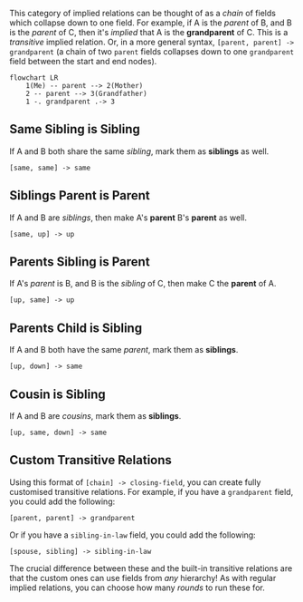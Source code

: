 This category of implied relations can be thought of as a _chain_ of fields which collapse down to one field. For example, if A is the _parent_ of B, and B is the _parent_ of C, then it's _implied_ that A is the **grandparent** of C. This is a _transitive_ implied relation. Or, in a more general syntax, `[parent, parent] -> grandparent` (a chain of two `parent` fields collapses down to one `grandparent` field between the start and end nodes).

```mermaid
flowchart LR
	1(Me) -- parent --> 2(Mother)
	2 -- parent --> 3(Grandfather)
	1 -. grandparent .-> 3
```

## Same Sibling is Sibling

If A and B both share the same _sibling_, mark them as **siblings** as well.

`[same, same] -> same`

## Siblings Parent is Parent

If A and B are _siblings_, then make A's **parent** B's **parent** as well.

`[same, up] -> up`

## Parents Sibling is Parent

If A's _parent_ is B, and B is the _sibling_ of C, then make C the **parent** of A.

`[up, same] -> up`

## Parents Child is Sibling

If A and B both have the same _parent_, mark them as **siblings**.

`[up, down] -> same`

## Cousin is Sibling

If A and B are _cousins_, mark them as **siblings**.

`[up, same, down] -> same`

## Custom Transitive Relations

Using this format of `[chain] -> closing-field`, you can create fully customised transitive relations. For example, if you have a `grandparent` field, you could add the following:

`[parent, parent] -> grandparent`

Or if you have a `sibling-in-law` field, you could add the following:

`[spouse, sibling] -> sibling-in-law`

The crucial difference between these and the built-in transitive relations are that the custom ones can use fields from _any_ hierarchy! As with regular implied relations, you can choose how many _rounds_ to run these for.
